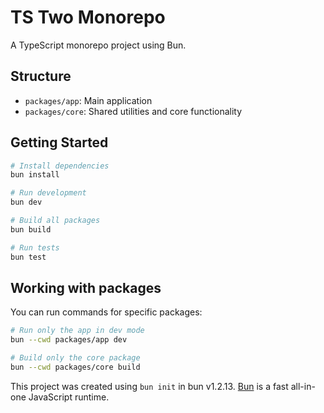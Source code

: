 # TS Two Monorepo

A TypeScript monorepo project using Bun.

## Structure

- `packages/app`: Main application
- `packages/core`: Shared utilities and core functionality

## Getting Started

```bash
# Install dependencies
bun install

# Run development
bun dev

# Build all packages
bun build

# Run tests
bun test
```

## Working with packages

You can run commands for specific packages:

```bash
# Run only the app in dev mode
bun --cwd packages/app dev

# Build only the core package
bun --cwd packages/core build
```

This project was created using `bun init` in bun v1.2.13. [Bun](https://bun.sh) is a fast all-in-one JavaScript runtime.
